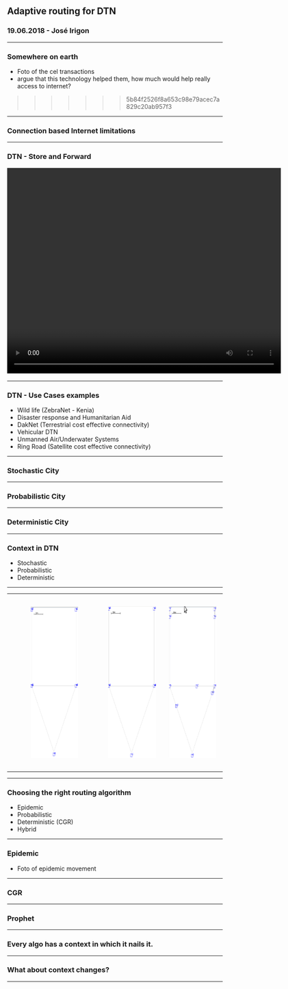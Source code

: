 
## Adaptive routing for DTN

### 19.06.2018 - José Irigon

---

### Somewhere on earth

- Foto of the cel transactions
- argue that this technology helped them, how much would help really access to internet?
>>>>>>> 5b84f2526f8a653c98e79acec7a829c20ab957f3

---

### Connection based Internet limitations

---

### DTN - Store and Forward

<video width="640" height="480" controls>
  <source src="https://raw.githubusercontent.com/irigon/ASiCS_presentation/master/videos/dtn.mp4" type="video/mp4">
Your browser does not support the video tag.
</video>

---

### DTN - Use Cases examples

- Wild life (ZebraNet - Kenia)
- Disaster response and Humanitarian Aid
- DakNet (Terrestrial cost effective connectivity)
- Vehicular DTN
- Unmanned Air/Underwater Systems
- Ring Road (Satellite cost effective connectivity)

---

### Stochastic City

---

### Probabilistic City

---

### Deterministic City

---

### Context in DTN

- Stochastic
- Probabilistic
- Deterministic

---


<div id="image-table">
<table>
<tr>
<td style="padding:15px">
<figure>
<img src="https://raw.githubusercontent.com/irigon/ASiCS_presentation/master/figures/Stochastic.gif" alt= "Stochastic" width="190" height="354">
</figure>
</td>
<td style="padding:15px">
<img src="https://raw.githubusercontent.com/irigon/ASiCS_presentation/master/figures/Probabilistic.gif" alt= "Probabilistic" width="190" height="354">
</td>
<td style="padding:15px">
<img src="https://raw.githubusercontent.com/irigon/ASiCS_presentation/master/figures/Deterministic.gif" alt= "Deterministic" width="190" height="354">
</td>
</tr>
</table>
</div>

---

### Choosing the right routing algorithm

- Epidemic
- Probabilistic
- Deterministic (CGR)
- Hybrid

---

### Epidemic

- Foto of epidemic movement

---

### CGR

---

### Prophet

---

### Every algo has a context in which it nails it.

---

### What about context changes?

---

